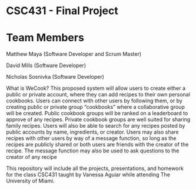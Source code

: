 # CSC431 - Final Project

# Team Members
Matthew Maya (Software Developer and Scrum Master)

David Mills (Software Developer)

Nicholas Sosnivka (Software Developer)

What is WeCook?
This proposed system will allow users to create either a public or private account, where they can add recipes to their own personal cookbooks. Users can connect with other users by following them, or by creating public or private group “cookbooks” where a collaborative group will be created. Public cookbook groups will be ranked on a leaderboard to approve of any recipes. Private cookbook groups are well suited for sharing family recipes. Users will also be able to search for any recipes posted by public accounts by name, ingredients, or creator. Users may also share recipes with other users by way of a message function, so long as the recipes are publicly shared or both users are friends with the creator of the recipe. The message function may also be used to ask questions to the creator of any recipe

This repository will include all the projects, presentations, and homework for the class CSC431 taught by Vanessa Aguiar while attending The University of Miami.
